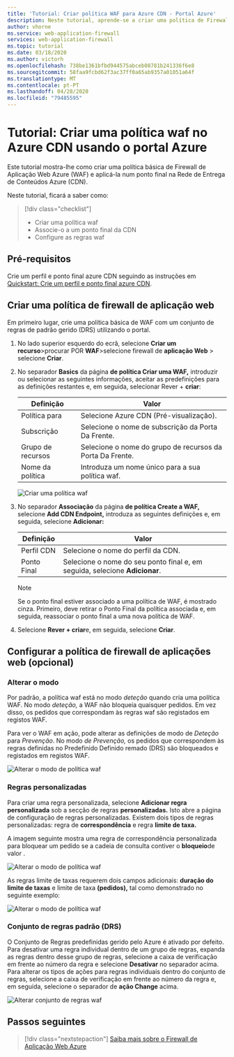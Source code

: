 ```yaml
---
title: 'Tutorial: Criar política WAF para Azure CDN - Portal Azure'
description: Neste tutorial, aprende-se a criar uma política de Firewall de Aplicação Web (WAF) sobre o Azure CDN utilizando o portal Azure.
author: vhorne
ms.service: web-application-firewall
services: web-application-firewall
ms.topic: tutorial
ms.date: 03/18/2020
ms.author: victorh
ms.openlocfilehash: 738be1361bfbd944575abceb08781b241336f6e8
ms.sourcegitcommit: 58faa9fcbd62f3ac37ff0a65ab9357a01051a64f
ms.translationtype: MT
ms.contentlocale: pt-PT
ms.lasthandoff: 04/28/2020
ms.locfileid: "79485595"
---
```

# <a name="tutorial-create-a-waf-policy-on-azure-cdn-using-the-azure-portal"></a>Tutorial: Criar uma política waf no Azure CDN usando o portal Azure

Este tutorial mostra-lhe como criar uma política básica de Firewall de Aplicação Web Azure (WAF) e aplicá-la num ponto final na Rede de Entrega de Conteúdos Azure (CDN).

Neste tutorial, ficará a saber como:

> [!div class="checklist"]
> * Criar uma política waf
> * Associe-o a um ponto final da CDN
> * Configure as regras waf

## <a name="prerequisites"></a>Pré-requisitos

Crie um perfil e ponto final azure CDN seguindo as instruções em [Quickstart: Crie um perfil e ponto final azure CDN](../../cdn/cdn-create-new-endpoint.md). 

## <a name="create-a-web-application-firewall-policy"></a>Criar uma política de firewall de aplicação web

Em primeiro lugar, crie uma política básica de WAF com um conjunto de regras de padrão gerido (DRS) utilizando o portal.

1. No lado superior esquerdo do ecrã, selecione **Criar um recurso**>procurar POR **WAF**>selecione firewall de **aplicação Web** > selecione **Criar**.
2. No separador **Basics** da página **de política Criar uma WAF,** introduzir ou selecionar as seguintes informações, aceitar as predefinições para as definições restantes e, em seguida, selecionar Rever + **criar**:

    | Definição                 | Valor                                              |
    | ---                     | ---                                                |
    | Política para            |Selecione Azure CDN (Pré-visualização).|
    | Subscrição            |Selecione o nome de subscrição da Porta Da Frente.|
    | Grupo de recursos          |Selecione o nome do grupo de recursos da Porta Da Frente.|
    | Nome da política             |Introduza um nome único para a sua política waf.|

   ![Criar uma política waf](../media/waf-cdn-create-portal/basic.png)

3. No separador **Associação** da página **de política Create a WAF,** selecione **Add CDN Endpoint,** introduza as seguintes definições e, em seguida, selecione **Adicionar:**

    | Definição                 | Valor                                              |
    | ---                     | ---                                                |
    | Perfil CDN              | Selecione o nome do perfil da CDN.|
    | Ponto Final           | Selecione o nome do seu ponto final e, em seguida, selecione **Adicionar**.|
    
    > [!NOTE]
    > Se o ponto final estiver associado a uma política de WAF, é mostrado cinza. Primeiro, deve retirar o Ponto Final da política associada e, em seguida, reassociar o ponto final a uma nova política de WAF.
1. Selecione **Rever + criar**e, em seguida, selecione **Criar**.

## <a name="configure-web-application-firewall-policy-optional"></a>Configurar a política de firewall de aplicações web (opcional)

### <a name="change-mode"></a>Alterar o modo

Por padrão, a política waf está no modo *deteção* quando cria uma política WAF. No modo *deteção,* a WAF não bloqueia quaisquer pedidos. Em vez disso, os pedidos que correspondam às regras waf são registados em registos WAF.

Para ver o WAF em ação, pode alterar as definições de modo de *Deteção* para *Prevenção*. No modo *de Prevenção,* os pedidos que correspondem às regras definidas no Predefinido Definido remado (DRS) são bloqueados e registados em registos WAF.

 ![Alterar o modo de política waf](../media/waf-cdn-create-portal/policy.png)

### <a name="custom-rules"></a>Regras personalizadas

Para criar uma regra personalizada, selecione **Adicionar regra personalizada** sob a secção de regras **personalizadas.** Isto abre a página de configuração de regras personalizadas. Existem dois tipos de regras personalizadas: regra de **correspondência** e regra **limite de taxa.**

A imagem seguinte mostra uma regra de correspondência personalizada para bloquear um pedido se a cadeia de consulta contiver o **bloqueio**de valor .

![Alterar o modo de política waf](../media/waf-cdn-create-portal/custommatch.png)

As regras limite de taxas requerem dois campos adicionais: **duração do limite de taxas** e limite de taxa **(pedidos),** tal como demonstrado no seguinte exemplo:

![Alterar o modo de política waf](../media/waf-cdn-create-portal/customrate.png)

### <a name="default-rule-set-drs"></a>Conjunto de regras padrão (DRS)

O Conjunto de Regras predefinidas gerido pelo Azure é ativado por defeito. Para desativar uma regra individual dentro de um grupo de regras, expanda as regras dentro desse grupo de regras, selecione a caixa de verificação em frente ao número da regra e selecione **Desativar** no separador acima. Para alterar os tipos de ações para regras individuais dentro do conjunto de regras, selecione a caixa de verificação em frente ao número da regra e, em seguida, selecione o separador de **ação Change** acima.

 ![Alterar conjunto de regras waf](../media/waf-cdn-create-portal/managed2.png)

## <a name="next-steps"></a>Passos seguintes

> [!div class="nextstepaction"]
> [Saiba mais sobre o Firewall de Aplicação Web Azure](../overview.md)
